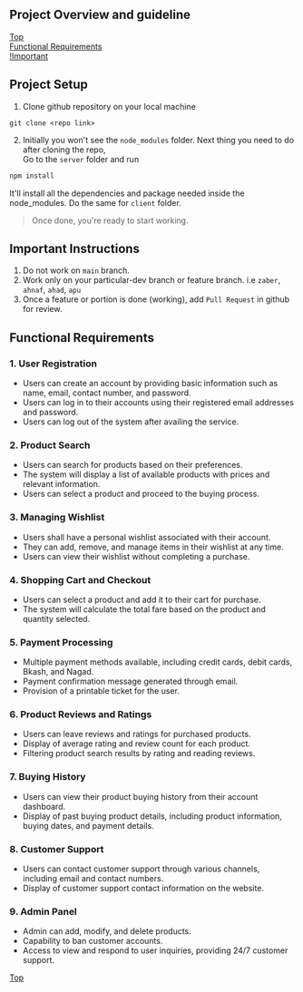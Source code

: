 ## Project Overview and guideline

[Top](#project-overview-and-guideline)  
[Functional Requirements](#functional-requirements)  
[!Important](#important-instructions)

## Project Setup

1. Clone github repository on your local machine

```
git clone <repo link>
```

2. Initially you won't see the `node_modules` folder. Next thing you need to do after cloning the repo,  
   Go to the `server` folder and run

```bash
npm install
```

It'll install all the dependencies and package needed inside the node_modules.
Do the same for `client` folder.

> Once done, you're ready to start working. 

## Important Instructions
1. Do not work on `main` branch.
2. Work only on your particular-dev branch or feature branch. i.e `zaber`, `ahnaf`, `ahad`, `apu`
3. Once a feature or portion is done (working), add `Pull Request` in github for review.

## Functional Requirements

### 1. User Registration
- Users can create an account by providing basic information such as name, email, contact number, and password.
- Users can log in to their accounts using their registered email addresses and password.
- Users can log out of the system after availing the service.

### 2. Product Search
- Users can search for products based on their preferences.
- The system will display a list of available products with prices and relevant information.
- Users can select a product and proceed to the buying process.

### 3. Managing Wishlist
- Users shall have a personal wishlist associated with their account.
- They can add, remove, and manage items in their wishlist at any time.
- Users can view their wishlist without completing a purchase.

### 4. Shopping Cart and Checkout
- Users can select a product and add it to their cart for purchase.
- The system will calculate the total fare based on the product and quantity selected.

### 5. Payment Processing
- Multiple payment methods available, including credit cards, debit cards, Bkash, and Nagad.
- Payment confirmation message generated through email.
- Provision of a printable ticket for the user.

### 6. Product Reviews and Ratings
- Users can leave reviews and ratings for purchased products.
- Display of average rating and review count for each product.
- Filtering product search results by rating and reading reviews.

### 7. Buying History
- Users can view their product buying history from their account dashboard.
- Display of past buying product details, including product information, buying dates, and payment details.

### 8. Customer Support
- Users can contact customer support through various channels, including email and contact numbers.
- Display of customer support contact information on the website.

### 9. Admin Panel
- Admin can add, modify, and delete products.
- Capability to ban customer accounts.
- Access to view and respond to user inquiries, providing 24/7 customer support.

[Top](#project-overview-and-guideline)
